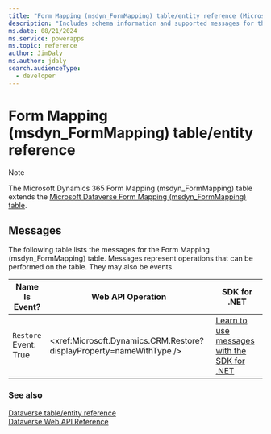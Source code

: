 ```yaml
---
title: "Form Mapping (msdyn_FormMapping) table/entity reference (Microsoft Dynamics 365)"
description: "Includes schema information and supported messages for the Form Mapping (msdyn_FormMapping) table/entity with Microsoft Dynamics 365."
ms.date: 08/21/2024
ms.service: powerapps
ms.topic: reference
author: JimDaly
ms.author: jdaly
search.audienceType: 
  - developer
---
```


# Form Mapping (msdyn_FormMapping) table/entity reference



> [!NOTE]
> The Microsoft Dynamics 365 Form Mapping (msdyn_FormMapping) table extends the [Microsoft Dataverse Form Mapping (msdyn_FormMapping) table](/power-apps/developer/data-platform/reference/entities/msdyn_formmapping).


## Messages

The following table lists the messages for the Form Mapping (msdyn_FormMapping) table.
Messages represent operations that can be performed on the table. They may also be events.

| Name <br />Is Event? |Web API Operation |SDK for .NET |
| ---- | ----- |----- |
| `Restore`<br />Event: True |<xref:Microsoft.Dynamics.CRM.Restore?displayProperty=nameWithType /> |[Learn to use messages with the SDK for .NET](/power-apps/developer/data-platform/org-service/use-messages)|





### See also

[Dataverse table/entity reference](../about-entity-reference.md)  
[Dataverse Web API Reference](/power-apps/developer/data-platform/webapi/reference/about)   

